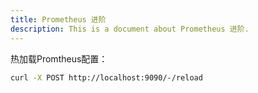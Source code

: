 ```yaml
---
title: Prometheus 进阶
description: This is a document about Prometheus 进阶.
---
```


热加载Promtheus配置：

```bash
curl -X POST http://localhost:9090/-/reload

```

